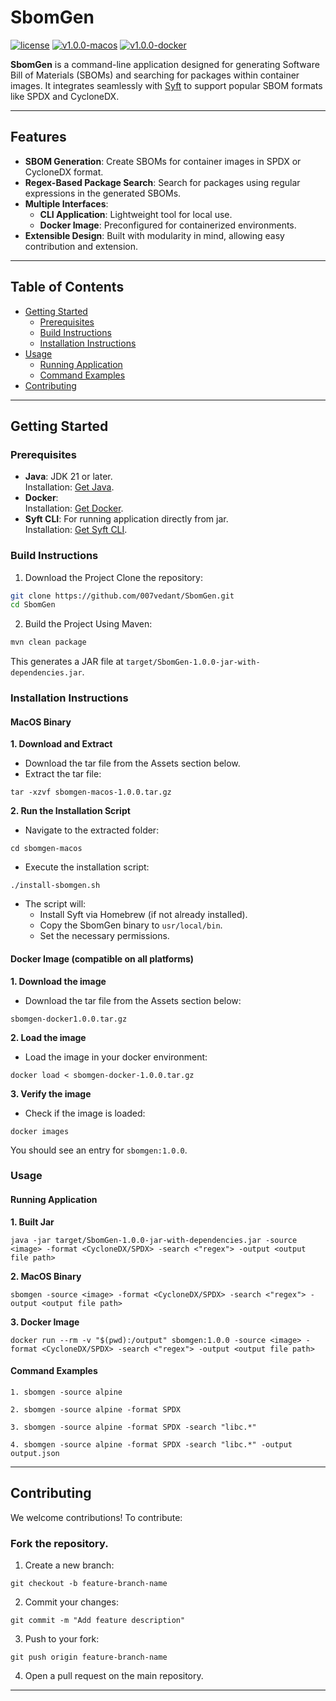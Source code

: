 # SbomGen

[![license](https://img.shields.io/badge/License-Apache%202.0-red.svg)](LICENSE)
[![v1.0.0-macos](https://img.shields.io/badge/release-v1.0.0-green)](https://github.com/007vedant/SbomGen/releases/tag/v1.0.0-docker)
[![v1.0.0-docker](https://img.shields.io/badge/release-v1.0.0-blue)](https://github.com/007vedant/SbomGen/releases/tag/v1.0.0-macos)


**SbomGen** is a command-line application designed for generating Software Bill of Materials (SBOMs) and searching for packages within container images. It integrates seamlessly with [Syft](https://github.com/anchore/syft) to support popular SBOM formats like SPDX and CycloneDX.

---

## Features
- **SBOM Generation**: Create SBOMs for container images in SPDX or CycloneDX format.
- **Regex-Based Package Search**: Search for packages using regular expressions in the generated SBOMs.
- **Multiple Interfaces**:
    - **CLI Application**: Lightweight tool for local use.
    - **Docker Image**: Preconfigured for containerized environments.
- **Extensible Design**: Built with modularity in mind, allowing easy contribution and extension.

---

## Table of Contents
- [Getting Started](#getting-started)
    - [Prerequisites](#prerequisites)
    - [Build Instructions](#build-instructions)
    - [Installation Instructions](#installation-instructions)
- [Usage](#usage)
    - [Running Application](#running-application)
    - [Command Examples](#command-examples)
- [Contributing](#contributing)

---

## Getting Started

### Prerequisites
- **Java**: JDK 21 or later.  
  Installation: [Get Java](https://www.oracle.com/java/technologies/downloads/#java21).
- **Docker**:  
  Installation: [Get Docker](https://docs.docker.com/engine/install/).
- **Syft CLI**: For running application directly from jar.  
  Installation: [Get Syft CLI](https://github.com/anchore/syft?tab=readme-ov-file#installation).


### Build Instructions
1. Download the Project
   Clone the repository:
```bash
git clone https://github.com/007vedant/SbomGen.git
cd SbomGen
```

2. Build the Project
   Using Maven:
```bash
mvn clean package
```
This generates a JAR file at `target/SbomGen-1.0.0-jar-with-dependencies.jar`.

### Installation Instructions
#### MacOS Binary
**1. Download and Extract**
- Download the tar file from the Assets section below.
- Extract the tar file:
```
tar -xzvf sbomgen-macos-1.0.0.tar.gz
```
**2. Run the Installation Script**
- Navigate to the extracted folder:
```
cd sbomgen-macos
```
- Execute the installation script:
```
./install-sbomgen.sh
```
- The script will:
    - Install Syft via Homebrew (if not already installed).
    - Copy the SbomGen binary to `usr/local/bin`.
    - Set the necessary permissions.

#### Docker Image (compatible on all platforms)
**1. Download the image**
- Download the tar file from the Assets section below:
```
sbomgen-docker1.0.0.tar.gz
```
**2. Load the image**
- Load the image in your docker environment:
```
docker load < sbomgen-docker-1.0.0.tar.gz
```
**3. Verify the image**
- Check if the image is loaded:
```
docker images
```
You should see an entry for `sbomgen:1.0.0`.

### Usage
#### Running Application
**1. Built Jar**
```
java -jar target/SbomGen-1.0.0-jar-with-dependencies.jar -source <image> -format <CycloneDX/SPDX> -search <"regex"> -output <output file path>
```
**2. MacOS Binary**
```
sbomgen -source <image> -format <CycloneDX/SPDX> -search <"regex"> -output <output file path>
```
**3. Docker Image**
```
docker run --rm -v "$(pwd):/output" sbomgen:1.0.0 -source <image> -format <CycloneDX/SPDX> -search <"regex"> -output <output file path>
```
#### Command Examples
```
1. sbomgen -source alpine

2. sbomgen -source alpine -format SPDX

3. sbomgen -source alpine -format SPDX -search "libc.*"

4. sbomgen -source alpine -format SPDX -search "libc.*" -output output.json
```
---

## Contributing
We welcome contributions! To contribute:

### Fork the repository.
1. Create a new branch:
```
git checkout -b feature-branch-name
```
2. Commit your changes:
```
git commit -m "Add feature description"
```
3. Push to your fork:
```
git push origin feature-branch-name
```
4. Open a pull request on the main repository.
---
